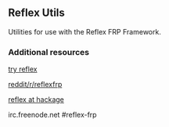 ## Reflex Utils

Utilities for use with the Reflex FRP Framework.

### Additional resources
[try reflex](https://github.com/ryantrinkle/try-reflex)

[reddit/r/reflexfrp](http://www.reddit.com/r/reflexfrp)

[reflex at hackage](https://hackage.haskell.org/package/reflex)

irc.freenode.net #reflex-frp
